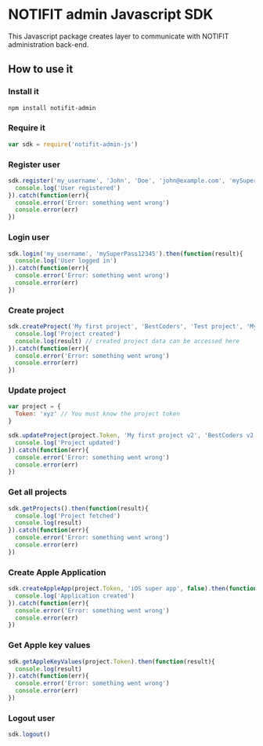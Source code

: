# NOTIFIT admin Javascript SDK

This Javascript package creates layer to communicate with NOTIFIT administration back-end.

## How to use it

### Install it

```bash
npm install notifit-admin
```

### Require it

```javascript
var sdk = require('notifit-admin-js')
```

### Register user

```javascript
sdk.register('my_username', 'John', 'Doe', 'john@example.com', 'mySuperPass12345').then(function(result){
  console.log('User registered')
}).catch(function(err){
  console.error('Error: something went wrong')
  console.error(err)
})
```

### Login user

```javascript
sdk.login('my_username', 'mySuperPass12345').then(function(result){
  console.log('User logged in')
}).catch(function(err){
  console.error('Error: something went wrong')
  console.error(err)
})
```

### Create project

```javascript
sdk.createProject('My first project', 'BestCoders', 'Test project', 'My type').then(function(result){
  console.log('Project created')
  console.log(result) // created project data can be accessed here
}).catch(function(err){
  console.error('Error: something went wrong')
  console.error(err)
})
```

### Update project

```javascript
var project = {
  Token: 'xyz' // You must know the project token
}

sdk.updateProject(project.Token, 'My first project v2', 'BestCoders v2', 'Test project v2').then(function(result){
  console.log('Project updated')
}).catch(function(err){
  console.error('Error: something went wrong')
  console.error(err)
})
```

### Get all projects

```javascript
sdk.getProjects().then(function(result){
  console.log('Project fetched')
  console.log(result)
}).catch(function(err){
  console.error('Error: something went wrong')
  console.error(err)
})
```

### Create Apple Application

```javascript
sdk.createAppleApp(project.Token, 'iOS super app', false).then(function(result){
  console.log('Application created')
}).catch(function(err){
  console.error('Error: something went wrong')
  console.error(err)
})
```

### Get Apple key values

```javascript
sdk.getAppleKeyValues(project.Token).then(function(result){
  console.log(result)
}).catch(function(err){
  console.error('Error: something went wrong')
  console.error(err)
})
```

### Logout user

```javascript
sdk.logout()
```
